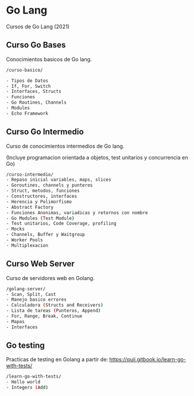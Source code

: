 
# Go Lang

Cursos de Go Lang (2021)

## Curso Go Bases

Conocimientos basicos de Go lang.

```bash
/curso-basico/

- Tipos de Datos
- If, For, Switch
- Interfaces, Structs
- Funciones
- Go Routines, Channels
- Modules
- Echo Framework
```

## Curso Go Intermedio

Curso de conocimientos intermedios de Go lang. 

(Incluye programacion orientada a objetos, test unitarios y concurrencia en Go)

```bash
/curso-intermedio/
- Repaso inicial variables, maps, slices
- Goroutines, channels y punteros
- Struct, metodos, funciones 
- Constructores, interfaces
- Herencia y Polimorfismo
- Abstract Factory
- Funciones Anonimas, variadicas y retornos con nombre
- Go Modules (Test Module)
- Test unitarios, Code Coverage, profiling
- Mocks
- Channels, Buffer y Waitgroup
- Worker Pools
- Multiplexacion
```

## Curso Web Server

Curso de servidores web en Golang. 

```bash
/golang-server/
- Scan, Split, Cast
- Manejo basico errores
- Calculadora (Structs and Receivers)
- Lista de tareas (Punteros, Append)
- For, Range, Break, Continue
- Mapas
- Interfaces
```

## Go testing

Practicas de testing en Golang a partir de:
https://quii.gitbook.io/learn-go-with-tests/

```bash
/learn-go-with-tests/
- Hello world
- Integers (Add)
```